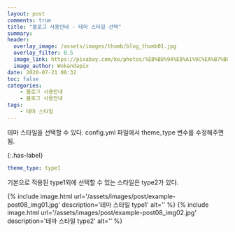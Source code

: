 ```yaml
---
layout: post
comments: true
title: "블로그 사용안내 - 테마 스타일 선택"
summary:
header:
  overlay_image: /assets/images/thumb/blog_thumb01.jpg
  overlay_filter: 0.5
  image_link: https://pixabay.com/ko/photos/%EB%B8%94%EB%A1%9C%EA%B7%B8-%EC%9D%B8%ED%84%B0%EB%84%B7-%EC%9B%B9-%EA%B8%B0%EC%88%A0-2355684/
  image_author: Wokandapix
date: 2020-07-21 00:32
toc: false
categories:
    - 블로그 사용안내
    - 블로그 사용안내
tags:
    - 테마 스타일
---
```

테마 스타일을 선택할 수 있다. config.yml 파일에서 theme_type 변수를 수정해주면 됨.

{:.has-label}
```yaml
theme_type: type1
```

기본으로 적용된 type1외에 선택할 수 있는 스타일은 type2가 있다.

{% include image.html url='/assets/images/post/example-post08_img01.jpg' description='테마 스타일 type1' alt='' %}
{% include image.html url='/assets/images/post/example-post08_img02.jpg' description='테마 스타일 type2' alt='' %}